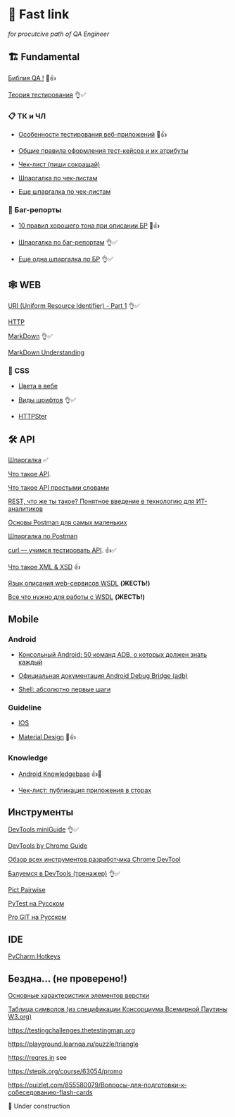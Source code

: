 # 🦥 Fast link 
_for procutcive path of QA Engineer_

## 🏗️ Fundamental 

[Библия QA !](https://vladislaveremeev.gitbook.io/qa_bible "Это знать надо! Это классика б@&!") 👀👍

[Теория тестирования](https://habr.com/ru/articles/549054/) 👌✅

### 📋 ТК и ЧЛ

- [Особенности тестирования веб-приложений](https://quality-lab.ru/blog/key-principles-of-web-testing/) 👀👍

- [Общие правила оформления тест-кейсов и их атрибуты](https://habr.com/ru/companies/sovcombank_technologies/articles/849318/)  

- [Чек-лист (пиши сокращай)](https://habr.com/ru/articles/728708/)

- [Шпаргалка по чек-листам](https://code.s3.yandex.net/qa/schemes/2sprint_beta/ui_checklist.pdf)

- [Еще шпаргалка по чек-листам](https://code.s3.yandex.net/qa/files/checklist_&_test-cases.pdf)

### 👾 Баг-репорты

- [10 правил хорошего тона при описании БР](https://habr.com/ru/companies/docsvision/articles/264163/) 👀👍

- [Шпаргалка по баг-репортам](https://code.s3.yandex.net/qa/cheatsheets/cheatsheet-bug-report.pdf) 👌✅

- [Еще одна шпаргалка по БР](https://code.s3.yandex.net/qa/files/bug-reports.pdf) 👌✅

## 🕸️ WEB

[URI (Uniform Resource Identifier) - Part 1](https://habr.com/ru/articles/232385/) 👌✅

[HTTP](https://developer.mozilla.org/ru/docs/Web/HTTP)

[MarkDown](https://www.markdownguide.org/basic-syntax/#code) 👌✅

[MarkDown Understanding](https://github.com/adam-p/markdown-here/wiki/Markdown-Cheatsheet)

### 💫 CSS

- [Цвета в вебе](https://doka.guide/css/web-colors/#nazvanie-cveta)

- [Виды шрифтов](https://practicum.yandex.ru/blog/vidy-shriftov-v-dizaine/) 👌✅

- [HTTPSter](https://httpster.net "Great place for moody!")

## 🛠️ API

[Шпаргалка](https://code.s3.yandex.net/qa/files/summary-api.pdf) ✅

[Что такое API](https://habr.com/ru/post/464261/).

[Что такое API простыми словами](https://education.yandex.ru/journal/chto-takoe-api)

[REST, что же ты такое? Понятное введение в технологию для ИТ-аналитиков](https://habr.com/ru/articles/590679/)

[Основы Postman для самых маленьких](https://habr.com/ru/companies/maxilect/articles/596789/)

[Шпаргалка по Postman](https://testengineer.ru/postman-cheat-sheet/?ysclid=lrdkkavpja817555731)

[curl — учимся тестировать API](https://testengineer.ru/curl-uchimsya-testirovat-api/). 👍✅

[Что такое XML & XSD](https://habr.com/ru/post/524288/) 👍

[Язык описания web-сервисов WSDL](https://java-online.ru/web-service-wsdl.xhtml) **(ЖЕСТЬ!)**

[Все что нужно для работы с WSDL](https://rche.ru/5089_vse-chto-nuzhno-dlya-raboty-s-wsdl.html) **(ЖЕСТЬ!)**



## Mobile

### Android

- [Консольный Android: 50 команд ADB, о которых должен знать каждый](https://xakep.ru/2016/05/12/android-adb/)

- [Официальная документация Android Debug Bridge (adb)](https://developer.android.com/studio/command-line/adb)

- [Shell: абсолютно первые шаги](https://habr.com/ru/post/267825/)

### Guideline

- [IOS](https://developer.apple.com/design/human-interface-guidelines/)

- [Material Design](https://habr.com/ru/companies/redmadrobot/articles/252773/) 👀👍

### Knowledge

- [Android Knowledgebase](https://developer.android.com/develop/ui/compose/components) 👍👀

- [Чек-лист: публикация приложения в сторах](https://code.s3.yandex.net/qa/files/cv-check-list-full_2.pdf)   

## Инструменты

[DevTools miniGuide](https://buildin.ai/qa-studio/share/97f98773-be36-494a-9324-845763f11ae1) 👌✅

[DevTools by Chrome Guide](https://developer.chrome.com/docs/devtools/network/reference?hl=ru)

[Обзор всех инструментов разработчика Chrome DevTool](https://habr.com/ru/companies/simbirsoft/articles/337116/) 

[Балуемся в DevTools (тренажер)](https://devtools.qa.studio/tasks/response_status) 👌✅

[Pict Pairwise](https://pairwise.yuuniworks.com/)

[PyTest на Русском](https://pytest-docs-ru.readthedocs.io/ru/latest/index.html)

[Pro GIT на Русском](https://losst.pro/wp-content/uploads/2016/08/progit-ru.1027.pdf)

## IDE

[PyCharm Hotkeys](https://code.s3.yandex.net/qa-automation-engineer/python/cheatsheets/sprint1/pycharm_hotkeys.pdf)

## Бездна… (не проверено!)

[Основные характеристики элементов верстки](https://docs.google.com/document/d/1OT2TFP6g4icg0jx1H7Zq3AZE4JEg2xAjlsKGtia5llE/edit?tab=t.0#heading=h.ngc5t5t6poo)

[Таблица символов (из спецификации Консорциума Всемирной Паутины W3.org)](https://symbl.cc/ru/html-entities/) 

https://testingchallenges.thetestingmap.org

https://playground.learnqa.ru/puzzle/triangle

https://reqres.in see

https://stepik.org/course/63054/promo

https://quizlet.com/855580079/Вопросы-для-подготовки-к-собеседованию-flash-cards



🚧 Under construction
